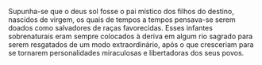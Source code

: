 ﻿Supunha-se que o deus sol fosse o pai místico dos filhos do destino, nascidos de virgem, os quais de tempos a tempos pensava-se serem doados como salvadores de raças favorecidas. Esses infantes sobrenaturais eram sempre colocados à deriva em algum rio sagrado para serem resgatados de um modo extraordinário, após o que cresceriam para se tornarem personalidades miraculosas e libertadoras dos seus povos.